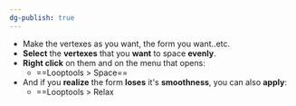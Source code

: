 ```yaml
---
dg-publish: true
---
```

- Make the vertexes as you want, the form you want..etc.
- **Select** the **vertexes** that you **want** to space **evenly**.
- **Right click** on them and on the menu that opens:
	- ==Looptools > Space==
- And if you **realize** the form **loses** it's **smoothness**, you can also **apply**:
	- ==Looptools > Relax